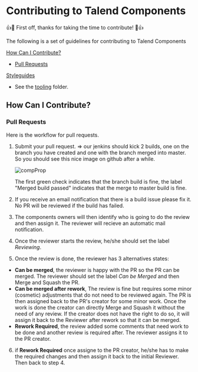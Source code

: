 # Contributing to Talend Components

:+1::tada: First off, thanks for taking the time to contribute! :tada::+1:

The following is a set of guidelines for contributing to Talend Components 

[How Can I Contribute?](#how-can-i-contribute)
  * [Pull Requests](#pull-requests)

[Styleguides](#styleguides)
  * See the [tooling](/tooling/) folder.

## How Can I Contribute?
### Pull Requests
Here is the workflow for pull requests.

1. Submit your pull request.
   => our jenkins should kick 2 builds, one on the branch you have created and one with the branch merged into master.
   So you should see this nice image on github after a while.
   
   ![compProp](https://github.com/Talend/components/wiki/images/Pull_Requests_all_ok_Talend_components.png)
   
   The first green check indicates that the branch build is fine, the label "Merged build passed" indicates that the merge to master build is fine. 
2. If you receive an email notification that there is a build issue please fix it. No PR will be reviewed if the build has failed.
3. The components owners will then identify who is going to do the review and then assign it. The reviewer will recieve an automatic mail notification.
4. Once the reviewer starts the review, he/she should set the label *Reviewing*.
5. Once the review is done, the reviewer has 3 alternatives states:
  * **Can be merged**, the reviewer is happy with the PR so the PR can be merged. The reviewer should set the label *Can be Merged* and then Merge and Squash the PR.
  * **Can be merged after rework**, The review is fine but requires some minor (cosmetic) adjustments that do not need to be reviewed again. The PR is then assigned back to the PR's creator for some minor work. Once the work is done the creator can directly Merge and Squash it without the need of any review. If the creator does not have the right to do so, it will assign it back to the Reviewer after rework so that it can be merged.
  * **Rework Required**, the review added some comments that need work to be done and another review is required after. The reviewer assigns it to the PR creator.
6. if **Rework Required** once assigne to the PR creator, he/she has to make the required changes and then assign it back to the initial Reviewer. Then back to step 4.
